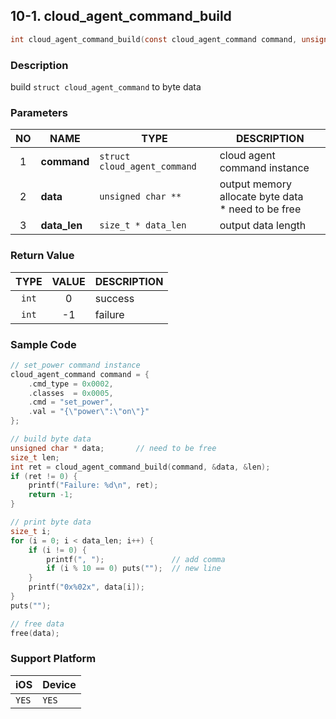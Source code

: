 ## 10-1. cloud_agent_command_build

```c
int cloud_agent_command_build(const cloud_agent_command command, unsigned char ** data, size_t * data_len);
```

### Description

build `struct cloud_agent_command` to byte data

### Parameters

| NO | NAME | TYPE | DESCRIPTION |
| :---: | --- | --- | --- |
| 1 | **command** | `struct cloud_agent_command` | cloud agent command instance |
| 2 | **data** | `unsigned char **` | output memory allocate byte data <br> * need to be free |
| 3 | **data_len** | `size_t * data_len` | output data length |

### Return Value

| TYPE | VALUE | DESCRIPTION |
| :---: | :---: | --- |
| `int` | 0 | success |
| `int` | -1 | failure |

### Sample Code

```c
// set_power command instance
cloud_agent_command command = {
    .cmd_type = 0x0002,
    .classes  = 0x0005,
    .cmd = "set_power",
    .val = "{\"power\":\"on\"}"
};

// build byte data
unsigned char * data;       // need to be free
size_t len;
int ret = cloud_agent_command_build(command, &data, &len);
if (ret != 0) {
    printf("Failure: %d\n", ret);
    return -1;
}

// print byte data
size_t i;
for (i = 0; i < data_len; i++) {
    if (i != 0) {
        printf(", ");               // add comma
        if (i % 10 == 0) puts("");  // new line
    }
    printf("0x%02x", data[i]);
}
puts("");

// free data
free(data);
```

### Support Platform

| iOS | Device |
| --- | --- |
| `YES` | `YES` |
